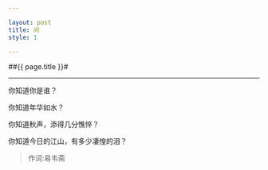 ```yaml
---

layout: post
title: 问
style: 1

---
```


##{{ page.title }}#


---

你知道你是谁？

你知道年华如水？

你知道秋声，添得几分憔悴？

你知道今日的江山，有多少凄惶的泪？

>作词:易韦斋
